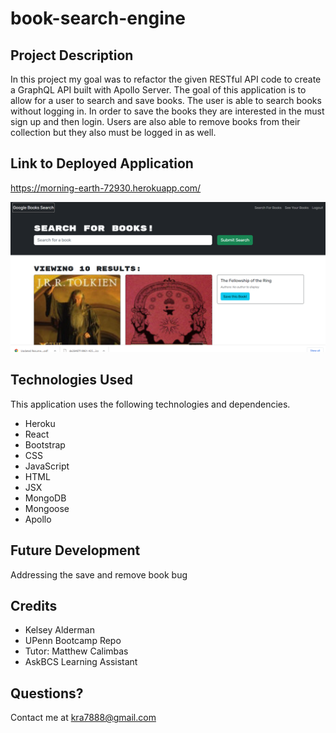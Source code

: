 # book-search-engine

## Project Description

In this project my goal was to refactor the given RESTful API code to create a GraphQL API built with Apollo Server. The goal of this application is to allow for a user to search and save books. The user is able to search books without logging in. In order to save the books they are interested in the must sign up and then login. Users are also able to remove books from their collection but they also must be logged in as well.

## Link to Deployed Application

https://morning-earth-72930.herokuapp.com/

![Screenshot of Application](<./images/Screenshot (41).png>)

## Technologies Used

This application uses the following technologies and dependencies.
- Heroku
- React
- Bootstrap
- CSS
- JavaScript
- HTML
- JSX
- MongoDB
- Mongoose
- Apollo

## Future Development

Addressing the save and remove book bug

## Credits

- Kelsey Alderman
- UPenn Bootcamp Repo
- Tutor: Matthew Calimbas
- AskBCS Learning Assistant

## Questions?

Contact me at kra7888@gmail.com
